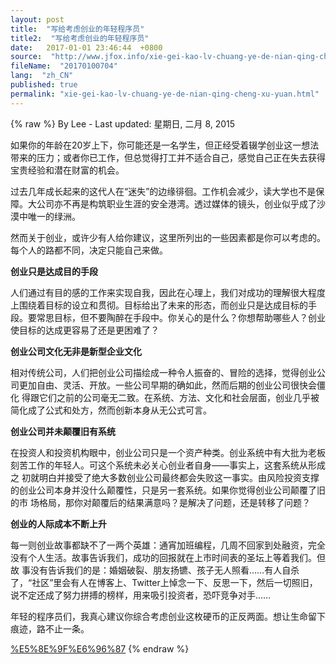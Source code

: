 ```yaml
---
layout: post
title:  "写给考虑创业的年轻程序员"
title2:  "写给考虑创业的年轻程序员"
date:   2017-01-01 23:46:44  +0800
source:  "http://www.jfox.info/xie-gei-kao-lv-chuang-ye-de-nian-qing-cheng-xu-yuan.html"
fileName:  "20170100704"
lang:  "zh_CN"
published: true
permalink: "xie-gei-kao-lv-chuang-ye-de-nian-qing-cheng-xu-yuan.html"
---
```

{% raw %}
By Lee - Last updated: 星期日, 二月 8, 2015

如果你的年龄在20岁上下，你可能还是一名学生，但正经受着辍学创业这一想法带来的压力；或者你已工作，但总觉得打工并不适合自己，感觉自己正在失去获得宝贵经验和潜在财富的机会。

过去几年成长起来的这代人在“迷失”的边缘徘徊。工作机会减少，读大学也不是保障。大公司亦不再是构筑职业生涯的安全港湾。透过媒体的镜头，创业似乎成了沙漠中唯一的绿洲。

然而关于创业，或许少有人给你建议，这里所列出的一些因素都是你可以考虑的。每个人的路都不同，决定只能自己来做。

**创业只是达成目的手段**

人们通过有目的感的工作来实现自我，因此在心理上，我们对成功的理解很大程度上围绕着目标的设立和贯彻。目标给出了未来的形态，而创业只是达成目标的手段。要常思目标，但不要陶醉在手段中。你关心的是什么？你想帮助哪些人？创业使目标的达成更容易了还是更困难了？

**创业公司文化无非是新型企业文化**

相对传统公司，人们把创业公司描绘成一种令人振奋的、冒险的选择，觉得创业公司更加自由、灵活、开放。一些公司早期的确如此，然而后期的创业公司很快会僵化 得跟它们之前的公司毫无二致。在系统、方法、文化和社会层面，创业几乎被简化成了公式和处方，然而创新本身从无公式可言。

**创业公司并未颠覆旧有系统**

在投资人和投资机构眼中，创业公司只是一个资产种类。创业系统中有大批为老板刻苦工作的年轻人。可这个系统未必关心创业者自身——事实上，这套系统从形成之 初就明白并接受了绝大多数创业公司最终都会失败这一事实。由风险投资支撑的创业公司本身并没什么颠覆性，只是另一套系统。如果你觉得创业公司颠覆了旧的市 场格局，那你对颠覆后的结果满意吗？是解决了问题，还是转移了问题？

**创业的人际成本不断上升**

每一则创业故事都缺不了一两个英雄：通宵加班编程，几周不回家到处融资，完全没有个人生活。故事告诉我们，成功的回报就在上市时间表的圣坛上等着我们。但故 事没有告诉我们的是：婚姻破裂、朋友扬镳、孩子无人照看……有人自杀了，“社区”里会有人在博客上、Twitter上悼念一下、反思一下，然后一切照旧， 说不定还成了努力拼搏的榜样，用来吸引投资者，恐吓竞争对手……

年轻的程序员们，我真心建议你综合考虑创业这枚硬币的正反两面。想让生命留下痕迹，路不止一条。

[%E5%8E%9F%E6%96%87](http://www.jfox.info/go.php?url=http://www.jfox.info/url.php?_v=v4&amp;_src=&amp;isencode=1&amp;content=dGltZT0xNDIzMzY1MTk0MzgxJnVybD1odHRwJTNBJTJGJTJGd3d3LnBocGZlbnNpLmNvbSUyRmFydGljbGUlMkYyMDE0MDYxMSUyRjMyNzYuaHRtbA==)
{% endraw %}